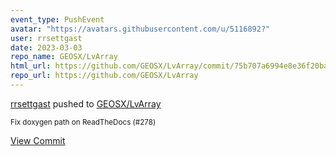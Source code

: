 ```yaml
---
event_type: PushEvent
avatar: "https://avatars.githubusercontent.com/u/5116892?"
user: rrsettgast
date: 2023-03-03
repo_name: GEOSX/LvArray
html_url: https://github.com/GEOSX/LvArray/commit/75b707a6994e8e36f20ba852a7bfc1ee769ca92c
repo_url: https://github.com/GEOSX/LvArray
---
```


<a href='https://github.com/rrsettgast' target='_blank'>rrsettgast</a> pushed to <a href='https://github.com/GEOSX/LvArray' target='_blank'>GEOSX/LvArray</a>

<small>Fix doxygen path on ReadTheDocs (#278)</small>

<a href='https://github.com/GEOSX/LvArray/commit/75b707a6994e8e36f20ba852a7bfc1ee769ca92c' target='_blank'>View Commit</a>